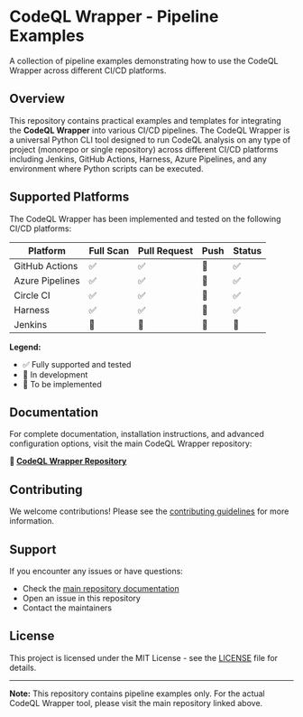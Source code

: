 # CodeQL Wrapper - Pipeline Examples

A collection of pipeline examples demonstrating how to use the CodeQL Wrapper across different CI/CD platforms.

## Overview

This repository contains practical examples and templates for integrating the **CodeQL Wrapper** into various CI/CD pipelines. The CodeQL Wrapper is a universal Python CLI tool designed to run CodeQL analysis on any type of project (monorepo or single repository) across different CI/CD platforms including Jenkins, GitHub Actions, Harness, Azure Pipelines, and any environment where Python scripts can be executed.

## Supported Platforms

The CodeQL Wrapper has been implemented and tested on the following CI/CD platforms:

| Platform        | Full Scan | Pull Request | Push | Status |
|-----------------|-----------|--------------|------|--------|
| GitHub Actions  | ✅        | ✅           | 🚧   | ✅     |
| Azure Pipelines | ✅        | ✅           | 🚧   | ✅     |
| Circle CI       | ✅        | ✅           | 🚧   | ✅     |
| Harness         | ✅        | ✅           | 🚧   | ✅     |
| Jenkins         | 🔄        | 🔄           | 🚧   | 🚧     |

**Legend:**

* ✅ Fully supported and tested
* 🔄 In development
* 🚧 To be implemented

## Documentation

For complete documentation, installation instructions, and advanced configuration options, visit the main CodeQL Wrapper repository:

**🔗 [CodeQL Wrapper Repository](https://github.com/ModusCreate-Perdigao-GHAS-Playground/codeql-wrapper)**

## Contributing

We welcome contributions! Please see the [contributing guidelines](CONTRIBUTING.md) for more information.

## Support

If you encounter any issues or have questions:

* Check the [main repository documentation](https://github.com/ModusCreate-Perdigao-GHAS-Playground/codeql-wrapper)
* Open an issue in this repository
* Contact the maintainers

## License

This project is licensed under the MIT License - see the [LICENSE](LICENSE) file for details.

***

**Note:** This repository contains pipeline examples only. For the actual CodeQL Wrapper tool, please visit the main repository linked above.
